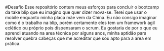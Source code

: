 #Desafio
Esse repositório contem meus esforços para concluir o bootcamp da take blip que eu imagino que quer dizer mova-se. Terei que usar o mobile enquanto minha placa mãe vem da China. Eu não consigo imaginar como é o trabalho na blip, porém certamente eles tem um framework ágil eclético ou próprio pois dispensaram o scrum. Eu gostaria de por o que eu aprendi atuando na area técnica por alguns anos, minha aptidão para resolver quebra cabeças que me acreditar que sou apto para a area em prática.